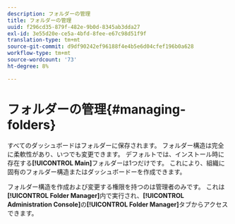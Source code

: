 ```yaml
---
description: フォルダーの管理
title: フォルダーの管理
uuid: f296cd35-879f-482e-9b0d-8345ab3dda27
exl-id: 3e55d20e-ce5a-4bfd-8fee-e67c98d51f9f
translation-type: tm+mt
source-git-commit: d9df90242ef96188f4e4b5e6d04cfef196b0a628
workflow-type: tm+mt
source-wordcount: '73'
ht-degree: 8%

---
```


# フォルダーの管理{#managing-folders}

すべてのダッシュボードはフォルダーに保存されます。 フォルダー構造は完全に柔軟性があり、いつでも変更できます。 デフォルトでは、インストール時に存在する&#x200B;**[!UICONTROL Main]**&#x200B;フォルダーは1つだけです。 これにより、組織に固有のフォルダー構造またはダッシュボードーを作成できます。

フォルダー構造を作成および変更する権限を持つのは管理者のみです。 これは&#x200B;**[!UICONTROL Folder Manager]**&#x200B;内で実行され、**[!UICONTROL Administration Console]**&#x200B;の&#x200B;**[!UICONTROL Folder Manager]**&#x200B;タブからアクセスできます。
